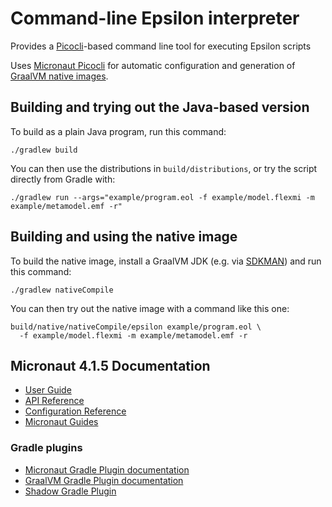 # Command-line Epsilon interpreter

Provides a [Picocli](https://picocli.info/)-based command line tool for executing Epsilon scripts

Uses [Micronaut Picocli](https://micronaut-projects.github.io/micronaut-picocli/latest/guide/) for automatic configuration and generation of [GraalVM native images](https://www.graalvm.org/latest/reference-manual/native-image/).

## Building and trying out the Java-based version

To build as a plain Java program, run this command:

```shell
./gradlew build
```

You can then use the distributions in `build/distributions`, or try the script directly from Gradle with:

```shell
./gradlew run --args="example/program.eol -f example/model.flexmi -m example/metamodel.emf -r"
```

## Building and using the native image

To build the native image, install a GraalVM JDK (e.g. via [SDKMAN](https://sdkman.io/)) and run this command:

```shell
./gradlew nativeCompile
```

You can then try out the native image with a command like this one:

```shell
build/native/nativeCompile/epsilon example/program.eol \
  -f example/model.flexmi -m example/metamodel.emf -r
```

## Micronaut 4.1.5 Documentation

- [User Guide](https://docs.micronaut.io/4.1.5/guide/index.html)
- [API Reference](https://docs.micronaut.io/4.1.5/api/index.html)
- [Configuration Reference](https://docs.micronaut.io/4.1.5/guide/configurationreference.html)
- [Micronaut Guides](https://guides.micronaut.io/index.html)

### Gradle plugins

- [Micronaut Gradle Plugin documentation](https://micronaut-projects.github.io/micronaut-gradle-plugin/latest/)
- [GraalVM Gradle Plugin documentation](https://graalvm.github.io/native-build-tools/latest/gradle-plugin.html)
- [Shadow Gradle Plugin](https://plugins.gradle.org/plugin/com.github.johnrengelman.shadow)
